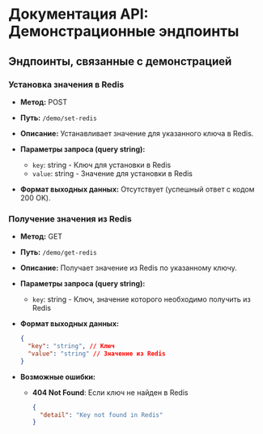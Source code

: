 # Документация API: Демонстрационные эндпоинты

## Эндпоинты, связанные с демонстрацией

### Установка значения в Redis

- **Метод:** POST
- **Путь:** `/demo/set-redis`
- **Описание:** Устанавливает значение для указанного ключа в Redis.

- **Параметры запроса (query string):**
  - `key`: string - Ключ для установки в Redis
  - `value`: string - Значение для установки в Redis

- **Формат выходных данных:** Отсутствует (успешный ответ с кодом 200 OK).

### Получение значения из Redis

- **Метод:** GET
- **Путь:** `/demo/get-redis`
- **Описание:** Получает значение из Redis по указанному ключу.

- **Параметры запроса (query string):**
  - `key`: string - Ключ, значение которого необходимо получить из Redis

- **Формат выходных данных:**
  ```json
  {
    "key": "string", // Ключ
    "value": "string" // Значение из Redis
  }
  ```

- **Возможные ошибки:**
  - **404 Not Found**: Если ключ не найден в Redis
    ```json
    {
      "detail": "Key not found in Redis"
    }
    ```